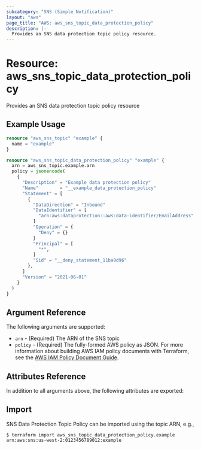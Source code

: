 ```yaml
---
subcategory: "SNS (Simple Notification)"
layout: "aws"
page_title: "AWS: aws_sns_topic_data_protection_policy"
description: |-
  Provides an SNS data protection topic policy resource.
---
```


# Resource: aws_sns_topic_data_protection_policy

Provides an SNS data protection topic policy resource

## Example Usage

```terraform
resource "aws_sns_topic" "example" {
  name = "example"
}

resource "aws_sns_topic_data_protection_policy" "example" {
  arn = aws_sns_topic.example.arn
  policy = jsonencode(
    {
      "Description" = "Example data protection policy"
      "Name"        = "__example_data_protection_policy"
      "Statement" = [
        {
          "DataDirection" = "Inbound"
          "DataIdentifier" = [
            "arn:aws:dataprotection::aws:data-identifier/EmailAddress",
          ]
          "Operation" = {
            "Deny" = {}
          }
          "Principal" = [
            "*",
          ]
          "Sid" = "__deny_statement_11ba9d96"
        },
      ]
      "Version" = "2021-06-01"
    }
  )
}
```

## Argument Reference

The following arguments are supported:

* `arn` - (Required) The ARN of the SNS topic
* `policy` - (Required) The fully-formed AWS policy as JSON. For more information about building AWS IAM policy documents with Terraform, see the [AWS IAM Policy Document Guide](https://learn.hashicorp.com/terraform/aws/iam-policy).

## Attributes Reference

In addition to all arguments above, the following attributes are exported:

## Import

SNS Data Protection Topic Policy can be imported using the topic ARN, e.g.,

```
$ terraform import aws_sns_topic_data_protection_policy.example arn:aws:sns:us-west-2:0123456789012:example
```
